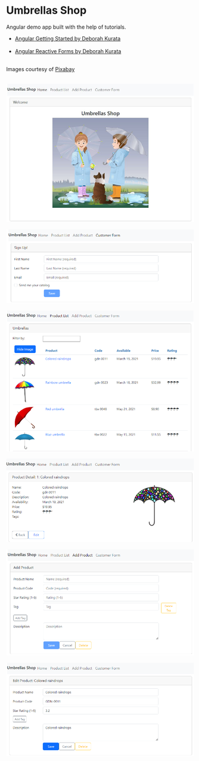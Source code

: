 ﻿Umbrellas Shop<br />
=========

Angular demo app built with the help of tutorials.<br />

- [Angular Getting Started by Deborah Kurata](https://app.pluralsight.com/library/courses/angular-2-getting-started-update/table-of-contents)<br /><br />
- [Angular Reactive Forms by Deborah Kurata](https://app.pluralsight.com/library/courses/angular-2-reactive-forms/table-of-contents)<br /><br />

Images courtesy of [Pixabay](https://pixabay.com/)<br /><br />


![Welcome page](screenshots/welcome-page.jpg)<br /><br />
![Sign up form](screenshots/sign-up-form.png)<br /><br />
![Product list](screenshots/product-list.png)<br /><br />
![Product details](screenshots/product-details.png)<br /><br />
![Add product](screenshots/add-product.png)<br /><br />
![Edit product](screenshots/edit-product.png)<br /><br />
